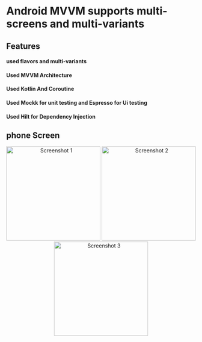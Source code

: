 # Android MVVM supports multi-screens and multi-variants

## Features
#### used flavors and multi-variants
#### Used MVVM Architecture
#### Used Kotlin And Coroutine
#### Used Mockk for unit testing and Espresso for Ui testing
#### Used Hilt for Dependency Injection

## phone Screen
<div align="center">
  <img src="![Screenshot_20230622_005008](https://github.com/RajeshBarailiAndroid/repop/assets/132971209/177ce44e-e63a-4a82-b310-26e8d0638086)" alt="Screenshot 1" width="250" />
  <img src="![Screenshot_20230622_005008](https://github.com/RajeshBarailiAndroid/repop/assets/132971209/177ce44e-e63a-4a82-b310-26e8d0638086)" alt="Screenshot 2" width="250" />
  <img src="![Screenshot_20230622_005008](https://github.com/RajeshBarailiAndroid/repop/assets/132971209/177ce44e-e63a-4a82-b310-26e8d0638086)" alt="Screenshot 3" width="250" />
</div>


